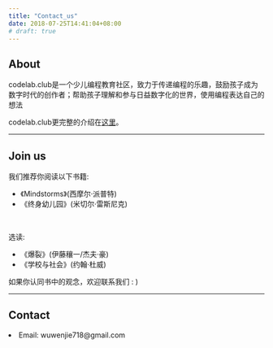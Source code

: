 ```yaml
---
title: "Contact_us"
date: 2018-07-25T14:41:04+08:00
# draft: true
---
```


<!--暂未使用-->

<div class="container">
 <div id="contact-box" class="row">
      <div class="col-md-12 col-sm-12" style="padding-bottom:100px">
        <div class="block">
        <h2>About</h2>
        <p>codelab.club是一个少儿编程教育社区，致力于传递编程的乐趣，鼓励孩子成为数字时代的创作者；帮助孩子理解和参与日益数字化的世界，使用编程表达自己的想法</p>
        <p>codelab.club更完整的介绍在<a href="https://mp.weixin.qq.com/s?__biz=MzU4NzY2OTk4NA==&mid=2247483671&idx=1&sn=1cee1bffa7812c6bcd4851a756233fa1&chksm=fde9c998ca9e408eee669eb5dabb40eeb9c4bc2796c1a8cb88e27717eda088751225dc28749a&token=499763750&lang=zh_CN#rd" target="_blank">这里</a>。</p>
        <hr/>
        <h2>Join us</h2>
        <p>我们推荐你阅读以下书籍:</p>
        <ul>
          <li>《Mindstorms》(西摩尔·派普特)</li>
          <li>《终身幼儿园》(米切尔·雷斯尼克)</li>
        </ul>
        <br>        
        <p>选读:</p>
        <ul>
           <li>《爆裂》(伊藤穰一/杰夫·豪)</li>
           <li>《学校与社会》(约翰·杜威)</li>
        </ul>
        <p>如果你认同书中的观念，欢迎联系我们 : )</p>
        <hr/>
        <h2>Contact</h2>
        <li><i class="fa fa-envelope-o"></i>Email: wuwenjie718@gmail.com</li>
        </div>
      </div>      
 </div>
 </div>